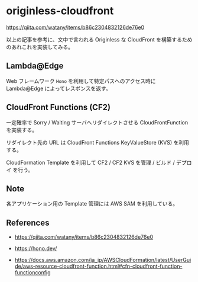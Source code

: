 # originless-cloudfront

https://qiita.com/watany/items/b86c2304832126de76e0

以上の記事を参考に、文中で言われる Originless な CloudFront を構築するためのあれこれを実装してみる。

## Lambda@Edge

Web フレームワーク `Hono` を利用して特定パスへのアクセス時に Lambda@Edge によってレスポンスを返す。

## CloudFront Functions (CF2)

一定確率で Sorry / Waiting サーバへリダイレクトさせる CloudFrontFunction を実装する。

リダイレクト先の URL は CloudFront Functions KeyValueStore (KVS) を利用する。

CloudFormation Template を利用して CF2 / CF2 KVS を管理 / ビルド / デプロイ を行う。

## Note

各アプリケーション用の Template 管理には AWS SAM を利用している。

## References

- https://qiita.com/watany/items/b86c2304832126de76e0

- https://hono.dev/

- https://docs.aws.amazon.com/ja_jp/AWSCloudFormation/latest/UserGuide/aws-resource-cloudfront-function.html#cfn-cloudfront-function-functionconfig

